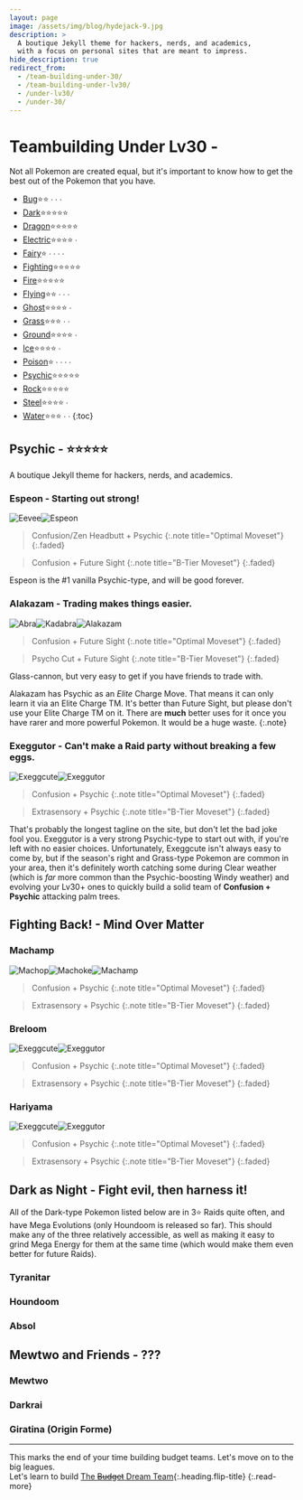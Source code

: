 ```yaml
---
layout: page
image: /assets/img/blog/hydejack-9.jpg
description: >
  A boutique Jekyll theme for hackers, nerds, and academics,
  with a focus on personal sites that are meant to impress.
hide_description: true
redirect_from:
  - /team-building-under-30/
  - /team-building-under-lv30/
  - /under-lv30/
  - /under-30/
---
```


# Teambuilding Under Lv30 -

Not all Pokemon are created equal, but it's important to know how to get the best out of the Pokemon that you have.

* [Bug]()⭐⭐ ∙ ∙ ∙
* [Dark]()⭐⭐⭐⭐⭐
* [Dragon]()⭐⭐⭐⭐⭐
* [Electric]()⭐⭐⭐⭐ ∙
* [Fairy]()⭐ ∙ ∙ ∙ ∙
* [Fighting](#moveset---break-out-those-tms-or-not)⭐⭐⭐⭐⭐
* [Fire](#moveset---break-out-those-tms-or-not)⭐⭐⭐⭐⭐
* [Flying](#moveset---break-out-those-tms-or-not)⭐⭐ ∙ ∙ ∙
* [Ghost](#moveset---break-out-those-tms-or-not)⭐⭐⭐⭐ ∙
* [Grass](#moveset---break-out-those-tms-or-not)⭐⭐⭐ ∙ ∙
* [Ground](#moveset---break-out-those-tms-or-not)⭐⭐⭐⭐ ∙
* [Ice](#moveset---break-out-those-tms-or-not)⭐⭐⭐⭐ ∙
* [Poison](#moveset---break-out-those-tms-or-not)⭐ ∙ ∙ ∙ ∙
* [Psychic](#moveset---break-out-those-tms-or-not)⭐⭐⭐⭐⭐
* [Rock](#moveset---break-out-those-tms-or-not)⭐⭐⭐⭐⭐
* [Steel](#moveset---break-out-those-tms-or-not)⭐⭐⭐⭐ ∙
* [Water](#moveset---break-out-those-tms-or-not)⭐⭐⭐ ∙ ∙
{:toc}


## Psychic - ⭐⭐⭐⭐⭐

A boutique Jekyll theme for hackers, nerds, and academics.  

### Espeon - Starting out strong!

![Eevee](https://img.pokemondb.net/sprites/home/normal/eevee.png)![Espeon](https://img.pokemondb.net/sprites/home/normal/espeon.png)

> Confusion/Zen Headbutt + Psychic
{:.note title="Optimal Moveset"}
{:.faded}

> Confusion + Future Sight
{:.note title="B-Tier Moveset"}
{:.faded}

Espeon is the #1 vanilla Psychic-type, and will be good forever.

### Alakazam - Trading makes things easier.

![Abra](https://img.pokemondb.net/sprites/home/normal/abra.png)![Kadabra](https://img.pokemondb.net/sprites/home/normal/kadabra.png)![Alakazam](https://img.pokemondb.net/sprites/home/normal/alakazam.png)

> Confusion + Future Sight
{:.note title="Optimal Moveset"}
{:.faded}

> Psycho Cut + Future Sight
{:.note title="B-Tier Moveset"}
{:.faded}

Glass-cannon, but very easy to get if you have friends to trade with.

Alakazam has Psychic as an *Elite* Charge Move. That means it can only learn it via an Elite Charge TM. It's better than Future Sight, but please don't use your Elite Charge TM on it. There are **much** better uses for it once you have rarer and more powerful Pokemon. It would be a huge waste.
{:.note}

### Exeggutor - Can't make a Raid party without breaking a few eggs.

![Exeggcute](https://img.pokemondb.net/sprites/home/normal/exeggcute.png)![Exeggutor](https://img.pokemondb.net/sprites/home/normal/exeggutor.png)

> Confusion + Psychic
{:.note title="Optimal Moveset"}
{:.faded}

> Extrasensory + Psychic
{:.note title="B-Tier Moveset"}
{:.faded}

That's probably the longest tagline on the site, but don't let the bad joke fool you. Exeggutor is a very strong Psychic-type to start out with, if you're left with no easier choices. Unfortunately, Exeggcute isn't always easy to come by, but if the season's right and Grass-type Pokemon are common in your area, then it's definitely worth catching some during Clear weather (which is *far* more common than the Psychic-boosting Windy weather) and evolving your Lv30+ ones to quickly build a solid team of **Confusion + Psychic** attacking palm trees.


## Fighting Back! - Mind Over Matter

### Machamp

![Machop](https://img.pokemondb.net/sprites/home/normal/machop.png)![Machoke](https://img.pokemondb.net/sprites/home/normal/machoke.png)![Machamp](https://img.pokemondb.net/sprites/home/normal/machamp.png)

> Confusion + Psychic
{:.note title="Optimal Moveset"}
{:.faded}

> Extrasensory + Psychic
{:.note title="B-Tier Moveset"}
{:.faded}

### Breloom

![Exeggcute](https://img.pokemondb.net/sprites/home/normal/exeggcute.png)![Exeggutor](https://img.pokemondb.net/sprites/home/normal/exeggutor.png)

> Confusion + Psychic
{:.note title="Optimal Moveset"}
{:.faded}

> Extrasensory + Psychic
{:.note title="B-Tier Moveset"}
{:.faded}

### Hariyama

![Exeggcute](https://img.pokemondb.net/sprites/home/normal/exeggcute.png)![Exeggutor](https://img.pokemondb.net/sprites/home/normal/exeggutor.png)

> Confusion + Psychic
{:.note title="Optimal Moveset"}
{:.faded}

> Extrasensory + Psychic
{:.note title="B-Tier Moveset"}
{:.faded}


## Dark as Night - Fight evil, then harness it!

All of the Dark-type Pokemon listed below are in 3⭐ Raids quite often, and have Mega Evolutions (only Houndoom is released so far). This should make any of the three relatively accessible, as well as making it easy to grind Mega Energy for them at the same time (which would make them even better for future Raids).

### Tyranitar

### Houndoom

### Absol


## Mewtwo and Friends - ???

### Mewtwo

### Darkrai

### Giratina (Origin Forme)

-----

This marks the end of your time building budget teams. Let's move on to the big leagues.\
Let's learn to build [The ~~Budget~~ Dream Team](the-very-best.md){:.heading.flip-title}
{:.read-more}
